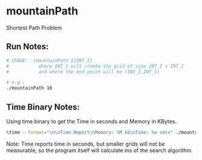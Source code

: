 # mountainPath
Shortest Path Problem


## Run Notes:
```bash
# USAGE: ./mountainPath ${INT_I}
#           where INT_I will create the grid of size INT_I x INT_I
#           and where the end point will be (INT_I,INT_I)

# e.g.:
./mountainPath 10
```

## Time Binary Notes:

Using time binary to get the Time in seconds and Memory in KBytes.

```bash
\time --format="\n\nTime Report\nMemory: %M kb\nTime: %e secs" ./mountainPath 10
```

Note: Time reports time in seconds, but smaller grids will not be measurable, so the program itself will calculate ms of the search algorithm.